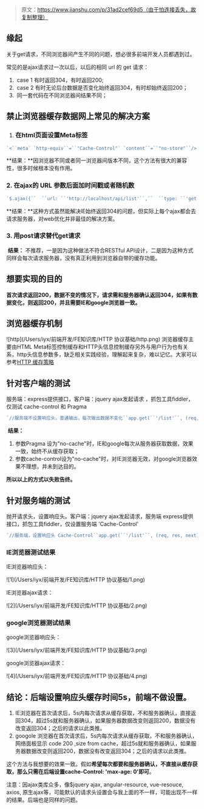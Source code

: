 > 原文：https://www.jianshu.com/p/31ad2cef69d5（由于怕连接丢失，故复制整理）

## 缘起

关于get请求，不同浏览器间产生不同的问题，想必很多前端开发人员都遇到过。

常见的是ajax请求过一次以后，以后的相同 url 的 get 请求：

1. ​    case 1 有时返回304，有时返回200;
2. ​    case 2 有时无论后台数据是否变化始终返回304，有时却始终返回200；
3. ​    同一套代码在不同浏览器间结果不同；

## 禁止浏览器缓存数据网上常见的解决方案

1. ### 在html页面设置Meta标签



```js
`<``meta` `http-equiv``=``"Cache-Control"` `content``=``"no-store"``/> ``<``meta` `http-equiv``=``"Pragma"` `content``=``"no-cache"``/> ``<``meta` `http-equiv``=``"Expires"` `content``=``"0"``/>`
```

​     **结果：**因浏览器不同或者同一浏览器间版本不同，这个方法有很大的兼容性，很多时候根本没有作用。

### 2. 在ajax的 URL 参数后面加时间戳或者随机数

```js
`$.ajax({``  ``url: ``'http://localhost/api/list'``,``  ``type: ``'get'``,``  ``data: {``    ``_t: ``new` `Date().valueOf() ``//加时间戳``   ``//_t: Math.random() 加随机数``  ``},``  ``success: ``function` `( res ) {``    ``console.log(res);``  ``}``})`
```

​     **结果：**这种方式虽然能解决IE始终返回304的问题，但实际上每个ajax都会去请求服务器，对web优化并非最佳的解决方案。

### 3. 用post请求替代get请求

​    **结果：** 不推荐，一是因为这种做法不符合RESTful API设计，二是因为这种方式同样会每次请求服务器，没有真正利用到浏览器自带的缓存功能。

## 想要实现的目的

**首次请求返回200，数据不变的情况下，请求需和服务器确认返回304，如果有数据变化，则返回200，并且需要IE和google浏览器一致。**

## 浏览器缓存机制

![http](/Users/iyx/前端开发/FE知识库/HTTP 协议基础/http.png)
浏览器缓存主要由HTML Meta标签控制缓存和HTTP头信息控制缓存另外与用户行为也有关系，http头信息参数多，缺乏相关实践经验，理解起来复杂，难以记忆。大家可以参考[HTTP 缓存策略](http://wiki.iyunxiao.com/pages/viewpage.action?pageId=153452670)



## 针对客户端的测试

服务端：express提供接口，客户端：jquery ajax发起请求 ，抓包工具fiddler，仅测试 cache-control 和 Pragma

```js
`//服务端不设置响应头，普通输出，每次输出数据不变化``app.get(``'/list'``, (req, res, next)=>{``    ``Order.findAll({ where: { uuid: req.session.loginUser } }).then(result=>{``        ``res.send({code:0, msg: ``'获取成功'``, data: result});``    ``}).``catch``(err=>{``        ``res.send({code:-1, data: ``'获取失败'``});``    ``})``});``//客户端 设置请求头 cache-control 和 Pragma``$.ajax({``   ``url: ``'http://localhost/api/list'``,``   ``type: ``'get'``,``   ``headers: {``      ``//当只设置cacahe-control: 'no-cache'时，IE浏览器始终返回304，抓包工具抓不到包，请求不和服务器确认``      ``//当只设置cacahe-control: 'no-cache'时，google浏览器始终返回200，抓包工具可以抓取包，请求重新从服务器获取数据，没有利用到浏览器的缓存功能``      ``'cache-control'``: ``'no-cache'``,``      ``//当只设置Pragma: 'no-cache'时，IE浏览器始终返回200，抓包工具可以抓到所有包，请求重新从服务器获取数据，没有利用到浏览器的缓存功能``      ``//当只设置Pragma: 'no-cache'时，google浏览器始终返回200，抓包工具可以抓到所有包，请求重新从服务器获取数据，没有利用到浏览器的缓存功能``       ``'Pragma'``: ``'no-cache'``      ``//两个参数同时不设置时，IE浏览器始终返回304，抓包工具抓不到包，请求不和服务器确认``      ``//两个参数同时不设置时，google浏览器首次返回200，之后始终返回304，并且有和服务器确认``      ``//两个参数同时设置时，IE浏览器始终返回200，抓包工具可以抓到所有包，请求重新从服务器获取数据，没有利用到浏览器的缓存功能``      ``//两个参数同时设置时，google浏览器始终返回200，抓包工具可以抓到所有包，请求重新从服务器获取数据，没有利用到浏览器的缓存功能``   ``},``   ``success: ``function` `(res) {``      ``console.log(res);``   ``}``})`
```

​    **结果：**

1. 参数Pragma 设为"no-cache"时，IE和google每次从服务器获取数据，效果一致，始终不从缓存获取；
2. 参数cache-control设为"no-cache"时，对IE浏览器无效，对google浏览器效果不理想，并未到达目的。

**所以以上的方式以失败告终。**

## 针对服务端的测试

抛开请求头，设置响应头。客户端：jquery ajax发起请求，服务端 express提供接口，抓包工具fiddler，仅设置服务端 'Cache-Control'

```js
`//服务端，设置响应头 Cache-Control``app.get(``'/list'``, (req, res, next)=>{``    ``res.set( {``        ``'Cache-Control'` `: ``'max-age=5'`  `//便于测试，设置缓存时间5s；``    ``} );``    ``Order.findAll({ where: { uuid: req.session.loginUser } }).then(result=>{``        ``res.send({code:0, msg: ``'获取成功'``, data: result});``    ``}).``catch``(err=>{``        ``res.send({code:-1, data: ``'获取失败'``});``    ``})``});``//客户端，普通ajax，不做任何请求头设置`` ``$.ajax({``     ``url: ``'http://localhost/api/list'``,``     ``type: ``'get'``,``     ``headers: { },``     ``success: ``function` `(res) {``         ``console.log(res)；``     ``}``})`
```

###  IE浏览器测试结果

   IE浏览器响应头：

![1](/Users/iyx/前端开发/FE知识库/HTTP 协议基础/1.png)

   IE浏览器ajax请求：

![2](/Users/iyx/前端开发/FE知识库/HTTP 协议基础/2.png)

### google浏览器测试结果

   google浏览器响应头：

![3](/Users/iyx/前端开发/FE知识库/HTTP 协议基础/3.png)

   google浏览器ajax请求：

![4](/Users/iyx/前端开发/FE知识库/HTTP 协议基础/4.png)

## 结论：后端设置响应头缓存时间5s，前端不做设置。

1. IE浏览器在首次请求后，5s内每次请求从缓存获取，不和服务器确认，直接返回304，超过5s就和服务器确认，如果服务器数据改变则返回200，数据没有改变返回304；之后的请求以此类推。
2. googole 浏览器在首次请求后，5s内每次请求从缓存获取，不和服务器确认，网络面板显示 code 200 ,size from cache，超过5s就和服务器确认，如果服务器数据改变则返回200，数据没有改变返回304；之后的请求以此类推。

这个方法与我想要的效果一致。假如**希望每次都要和服务器确认，不直接从缓存获取，那么只需在后端设置cache-Control: 'max-age: 0'即可**。

注意：因ajax类库众多，像$jquery ajax, angular-resource, vue-resouce, axios, 原生ajax等，可能默认的请求头设置会与我上面的不一样，可能出现不一样的结果。后端也是同样的问题。